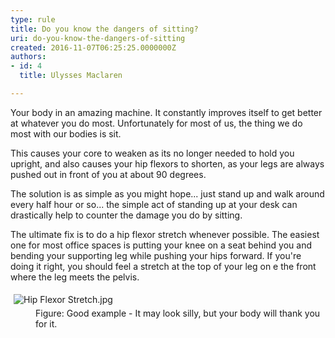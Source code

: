 ```yaml
---
type: rule
title: Do you know the dangers of sitting?
uri: do-you-know-the-dangers-of-sitting
created: 2016-11-07T06:25:25.0000000Z
authors:
- id: 4
  title: Ulysses Maclaren

---
```




<span class='intro'> Your body in an amazing machine. It constantly improves itself to get better at whatever you do most. Unfortunately for most of us, the thing we do most with our bodies is sit.<br> </span>

<p>​​This causes your core to weaken as its no longer needed to hold you upright, and also causes your hip flexors to shorten, as your legs are always pushed out in front of you at about 90 degrees.</p><p>The solution is as simple as you might hope... just stand up and walk around every half hour or so... the simple act of standing up at your desk can drastically help to ​counter the damage you do by sitting.</p><p>The ultimate fix is to do a hip flexor stretch whenever possible. The easiest one for most office spaces is putting your knee on a seat behind you and bending your supporting leg while pushing your hips forward. If you're doing it right, you should feel a stretch at the top of your leg on e the front where the leg meets the pelvis.<br></p><dl class="ssw15-rteElement-ImageArea">
   <img src="/PublishingImages/Hip%20Flexor%20Stretch.jpg" alt="Hip Flexor Stretch.jpg" style="margin&#58;5px;" />
<dd class="ssw15-rteElement-FigureGood">​​Figure&#58; Good example - It may look silly, but your body will thank you for it.</dd>​​​​​​</dl>​ <br>


